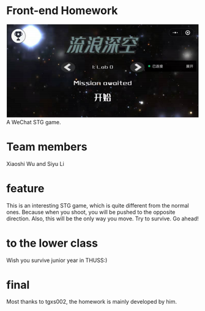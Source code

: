# Front-end Homework
![image](welcome.PNG)
A WeChat STG game.
# Team members
Xiaoshi Wu and Siyu Li
# feature
This is an interesting STG game, which is quite different from the normal ones. Because when you shoot, you will be pushed to the opposite direction. Also, this will be the only way you move. Try to survive. Go ahead!
# to the lower class
Wish you survive junior year in THUSS:)
# final
Most thanks to tgxs002, the homework is mainly developed by him.
